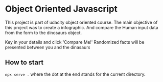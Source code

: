 # Object Oriented Javascript 
This project is part of udacity object oriented course. The main objective of this project was to create a infographic. And compare the Human input data from the form to the dinosaurs object.

Key in your details and click 'Compare Me!'
Randomized facts will be presented between you and the dinasaurs

## How to start

`npx serve .` where the dot at the end stands for the current directory.




